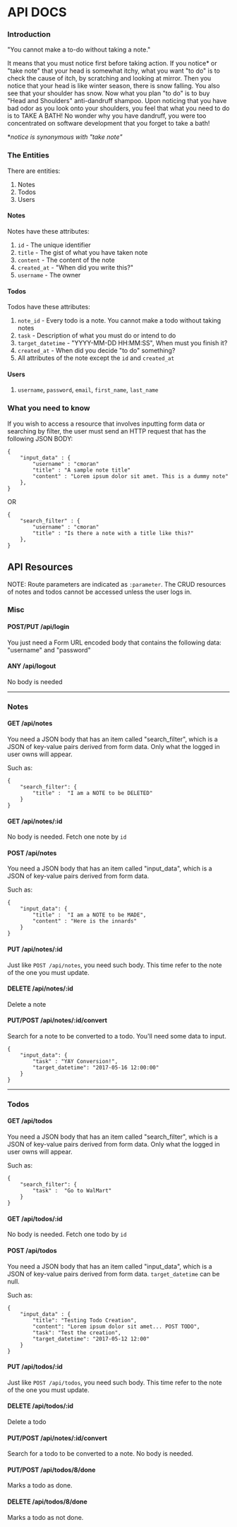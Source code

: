 # API DOCS


### Introduction

    
"You cannot make a to-do without taking a note."

It means that you must notice first before taking action. If you notice* or "take note" that your head is somewhat itchy, what you want "to do" is to check the cause of itch, by scratching and looking at mirror. Then you notice that your head is like winter season, there is snow falling. You also see that your shoulder has snow. Now what you plan "to do" is to buy "Head and Shoulders" anti-dandruff shampoo. Upon noticing that you have bad odor as you look onto your shoulders, you feel that what you need to do is to TAKE A BATH! No wonder why you have dandruff, you were too concentrated on software development that you forget to take a bath!

**notice is synonymous with "take note"*

### The Entities

There are entities:
1. Notes
2. Todos
3. Users

#### Notes

Notes have these attributes:
1. `id` - The unique identifier
2. `title` - The gist of what you have taken note
3. `content` - The content of the note
4. `created_at` - "When did you write this?"
5. `username` - The owner

#### Todos

Todos have these attributes:
1. `note_id` - Every todo is a note. You cannot make a todo without taking notes
2. `task` - Description of what you must do or intend to do
3. `target_datetime` - "YYYY-MM-DD HH:MM:SS", When must you finish it?
4. `created_at` - When did you decide "to do" something?
5. All attributes of the note except the `id` and `created_at`

#### Users

1. `username`, `password`, `email`, `first_name`, `last_name`


### What you need to know
If you wish to access a resource that involves inputting form data or searching by filter, the user must send an HTTP request that has the following JSON BODY:

```
{
    "input_data" : {
        "username" : "cmoran"
        "title" : "A sample note title"
        "content" : "Lorem ipsum dolor sit amet. This is a dummy note"
    },
}
```

OR 

```
{
    "search_filter" : {
        "username" : "cmoran"
        "title" : "Is there a note with a title like this?"
    },
}
```



## API Resources

NOTE: Route parameters are indicated as `:parameter`. The CRUD resources of notes and todos cannot be accessed unless the user logs in. 

### Misc

#### POST/PUT /api/login

You just need a Form URL encoded body that contains the following data: "username" and "password"

#### ANY /api/logout

No body is needed

---

### Notes 

#### GET /api/notes

You need a JSON body that has an item called "search_filter", which is a JSON of key-value pairs derived from form data. Only what the logged in user owns will appear.

Such as:
```
{
    "search_filter": {
        "title" :  "I am a NOTE to be DELETED"
    }
}
```

#### GET /api/notes/:id

No body is needed. Fetch one note by `id`

#### POST /api/notes

You need a JSON body that has an item called "input_data", which is a JSON of key-value pairs derived from form data.

Such as:
```
{
    "input_data": {
        "title" :  "I am a NOTE to be MADE",
        "content" : "Here is the innards"  
    }
}
```

#### PUT /api/notes/:id

Just like `POST /api/notes`, you need such body. This time refer to the note of the one you must update.

#### DELETE /api/notes/:id

Delete a note

#### PUT/POST /api/notes/:id/convert

Search for a note to be converted to a todo. You'll need some data to input.


```
{
    "input_data": {
        "task" : "YAY Conversion!",
        "target_datetime": "2017-05-16 12:00:00"
    }
}
```

---

### Todos

#### GET /api/todos

You need a JSON body that has an item called "search_filter", which is a JSON of key-value pairs derived from form data. Only what the logged in user owns will appear.

Such as:
```
{
    "search_filter": {
        "task" :  "Go to WalMart"
    }
}
```

#### GET /api/todos/:id

No body is needed. Fetch one todo by `id`

#### POST /api/todos

You need a JSON body that has an item called "input_data", which is a JSON of key-value pairs derived from form data. `target_datetime` can be null.

Such as:
```
{
    "input_data" : {
        "title": "Testing Todo Creation",
        "content": "Lorem ipsum dolor sit amet... POST TODO",
        "task": "Test the creation",
        "target_datetime": "2017-05-12 12:00"
    }
}
```

#### PUT /api/todos/:id

Just like `POST /api/todos`, you need such body. This time refer to the note of the one you must update.

#### DELETE /api/todos/:id

Delete a todo

#### PUT/POST /api/notes/:id/convert

Search for a todo to be converted to a note. No body is needed.

#### PUT/POST /api/todos/8/done

Marks a todo as done.

#### DELETE /api/todos/8/done

Marks a todo as not done.
